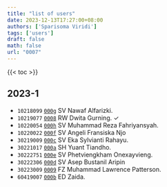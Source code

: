 ```yaml
---
title: "list of users"
date: 2023-12-13T17:27:00+08:00
authors: ['Sparisoma Viridi']
tags: ['users']
draft: false
math: false
url: "0007"
---
```

{{< toc >}}


## 2023-1
+ `10218099` [`000g`](../000g) SV Nawaf Alfarizki.
+ `10219077` [`0008`](../0008) RW Dwita Gurning. &check;
+ `10220054` [`000h`](../000h) SV Muhammad Reza Fahriyansyah.
+ `10220022` [`000f`](../000f) SV Angeli Fransiska Njo
+ `30219009` [`000c`](../000c) SV Eka Sylvianti Rahayu.
+ `30221017` [`000a`](../000a) SH Yuant Tiandho.
+ `30222751` [`000e`](../000e) SV Phetviengkham Onexayvieng.
+ `30222306` [`000d`](../000d) SV Asep Bustanil Aripin
+ `30223009` [`0009`](../0009) FZ Muhammad Lawrence Patterson. 
+ `60419007` [`000b`](../000b) ED Zaida.

